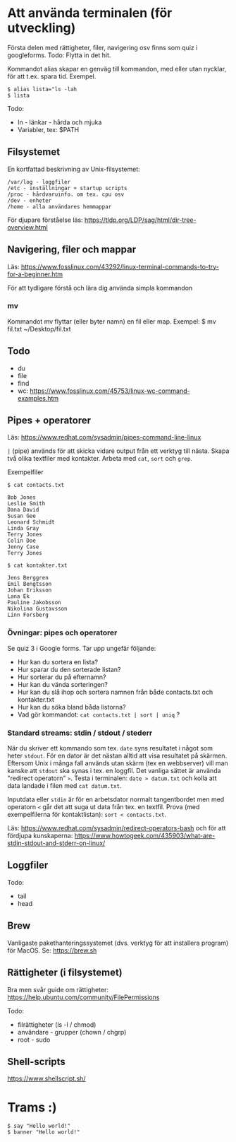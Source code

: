 # Att använda terminalen (för utveckling)

Första delen med rättigheter, filer, navigering osv finns som quiz i googleforms. Todo: Flytta in det hit.

Kommandot alias skapar en genväg till kommandon, med eller utan nycklar, för att t.ex. spara tid. Exempel.
```
$ alias lista="ls -lah
$ lista
```

Todo:
* ln - länkar - hårda och mjuka
* Variabler, tex: $PATH 

## Filsystemet

En kortfattad beskrivning av Unix-filsystemet:
```
/var/log - loggfiler
/etc - inställningar + startup scripts
/proc - hårdvaruinfo. om tex. cpu osv
/dev - enheter
/home - alla användares hemmappar
```
För djupare förståelse läs: https://tldp.org/LDP/sag/html/dir-tree-overview.html 

## Navigering, filer och mappar

Läs: https://www.fosslinux.com/43292/linux-terminal-commands-to-try-for-a-beginner.htm 

För att tydligare förstå och lära dig använda simpla kommandon

### mv
Kommandot mv flyttar (eller byter namn) en fil eller map. Exempel: $ mv fil.txt ~/Desktop/fil.txt

## Todo
* du
* file
* find
* wc: https://www.fosslinux.com/45753/linux-wc-command-examples.htm

## Pipes + operatorer

Läs: https://www.redhat.com/sysadmin/pipes-command-line-linux

`|` (pipe) används för att skicka vidare output från ett verktyg till nästa. Skapa två olika textfiler med kontakter. Arbeta med `cat`, `sort` och `grep`.

Exempelfiler

```
$ cat contacts.txt

Bob Jones
Leslie Smith
Dana David
Susan Gee
Leonard Schmidt
Linda Gray
Terry Jones
Colin Doe
Jenny Case
Terry Jones
```

```
$ cat kontakter.txt

Jens Berggren
Emil Bengtsson
Johan Eriksson
Lana Ek
Pauline Jakobsson
Nikolina Gustavsson
Linn Forsberg
```

### Övningar: pipes och operatorer

Se quiz 3 i Google forms. Tar upp ungefär följande:

* Hur kan du sortera en lista?
* Hur sparar du den sorterade listan?
* Hur sorterar du på efternamn?
* Hur kan du vända sorteringen?
* Hur kan du slå ihop och sortera namnen från både contacts.txt och kontakter.txt
* Hur kan du söka bland båda listorna?
* Vad gör kommandot: `cat contacts.txt | sort | uniq` ?

### Standard streams: stdin / stdout / stederr

När du skriver ett kommando som tex. `date` syns resultatet i något som heter `stdout`. För en dator är det nästan alltid att visa resultatet på skärmen. Eftersom Unix i många fall används utan skärm (tex en webbserver) vill man kanske att `stdout` ska synas i tex. en loggfil. Det vanliga sättet är använda "redirect operatorn" `>`. Testa i terminalen: `date > datum.txt` och kolla att data landade i filen med `cat datum.txt`.

Inputdata eller `stdin` är för en arbetsdator normalt tangentbordet men med operatorn `<` går det att suga ut data från tex. en textfil. Prova (med exempelfilerna för kontaktlistan): `sort < contacts.txt`.

Läs: https://www.redhat.com/sysadmin/redirect-operators-bash och för att fördjupa kunskaperna: https://www.howtogeek.com/435903/what-are-stdin-stdout-and-stderr-on-linux/

## Loggfiler

Todo:
* tail
* head

## Brew

Vanligaste pakethanteringssystemet (dvs. verktyg för att installera program) för MacOS. Se: https://brew.sh

## Rättigheter (i filsystemet)

Bra men svår guide om rättigheter: https://help.ubuntu.com/community/FilePermissions

Todo:
* filrättigheter (ls -l / chmod)
* användare - grupper (chown / chgrp)
* root - sudo 

## Shell-scripts

https://www.shellscript.sh/

# Trams :)

```
$ say "Hello world!"
$ banner "Hello world!"
```
